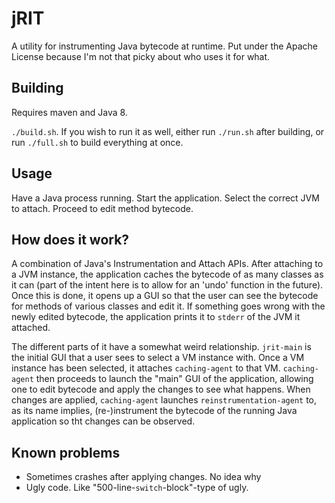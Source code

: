 # jRIT
A utility for instrumenting Java bytecode at runtime. Put under the Apache License because I'm not that picky about who uses it for what.

## Building
Requires maven and Java 8.

`./build.sh`. If you wish to run it as well, either run `./run.sh` after building, or run `./full.sh` to build everything at once.

## Usage
Have a Java process running. Start the application. Select the correct JVM to attach. Proceed to edit method bytecode.

## How does it work?
A combination of Java's Instrumentation and Attach APIs. After attaching to a JVM instance, the application caches the bytecode of as many classes as it can (part of the intent here is to allow for an 'undo' function in the future). Once this is done, it opens up a GUI so that the user can see the bytecode for methods of various classes and edit it. If something goes wrong with the newly edited bytecode, the application prints it to `stderr` of the JVM it attached.

The different parts of it have a somewhat weird relationship. `jrit-main` is the initial GUI that a user sees to select a VM instance with. Once a VM instance has been selected, it attaches `caching-agent` to that VM. `caching-agent` then proceeds to launch the "main" GUI of the application, allowing one to edit bytecode and apply the changes to see what happens. When changes are applied, `caching-agent` launches `reinstrumentation-agent` to, as its name implies, (re-)instrument the bytecode of the running Java application so tht changes can be observed.

## Known problems
 * Sometimes crashes after applying changes. No idea why
 * Ugly code. Like "500-line-`switch`-block"-type of ugly.
